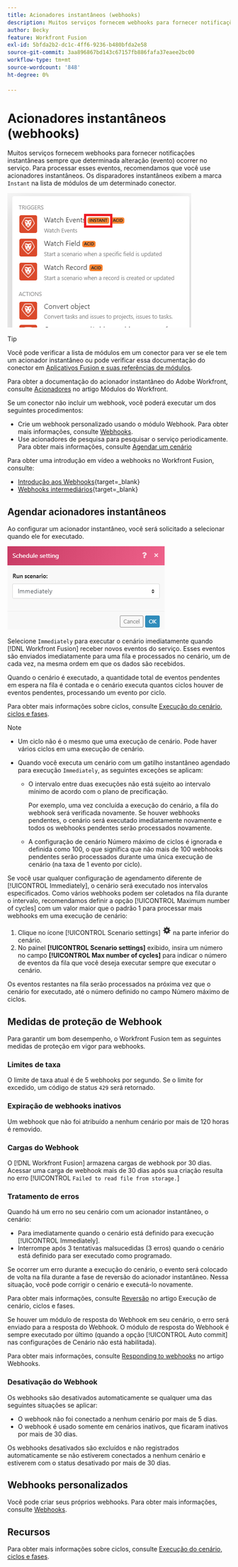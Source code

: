 ```yaml
---
title: Acionadores instantâneos (webhooks)
description: Muitos serviços fornecem webhooks para fornecer notificações instantâneas sempre que uma determinada alteração ocorrer no serviço. Para processar essas notificações, recomendamos que você use acionadores instantâneos. Este artigo descreve o uso e a funcionalidade de acionadores instantâneos no Adobe Workfront Fusion.
author: Becky
feature: Workfront Fusion
exl-id: 5bfda2b2-dc1c-4ff6-9236-b480bfda2e58
source-git-commit: 3aa896867bd143c67157fb886fafa37eaee2bc00
workflow-type: tm+mt
source-wordcount: '848'
ht-degree: 0%

---
```


# Acionadores instantâneos (webhooks)

Muitos serviços fornecem webhooks para fornecer notificações instantâneas sempre que determinada alteração (evento) ocorrer no serviço. Para processar esses eventos, recomendamos que você use acionadores instantâneos. Os disparadores instantâneos exibem a marca `Instant` na lista de módulos de um determinado conector.

![Instantâneo](assets/instant.png)

>[!TIP]
>
>Você pode verificar a lista de módulos em um conector para ver se ele tem um acionador instantâneo ou pode verificar essa documentação do conector em [Aplicativos Fusion e suas referências de módulos](/help/workfront-fusion/references/apps-and-modules/apps-and-modules-toc.md).
>
>Para obter a documentação do acionador instantâneo do Adobe Workfront, consulte [Acionadores](/help/workfront-fusion/references/apps-and-modules/adobe-connectors/workfront-modules.md#triggers) no artigo Módulos do Workfront.

Se um conector não incluir um webhook, você poderá executar um dos seguintes procedimentos:

* Crie um webhook personalizado usando o módulo Webhook.
Para obter mais informações, consulte [Webhooks](/help/workfront-fusion/references/apps-and-modules/universal-connectors/webhooks-updated.md).
* Use acionadores de pesquisa para pesquisar o serviço periodicamente.
Para obter mais informações, consulte [Agendar um cenário](/help/workfront-fusion/create-scenarios/config-scenarios-settings/schedule-a-scenario.md)

Para obter uma introdução em vídeo a webhooks no Workfront Fusion, consulte:

* [Introdução aos Webhooks](https://video.tv.adobe.com/v/3427025/){target=_blank}
* [Webhooks intermediários](https://video.tv.adobe.com/v/3427030/){target=_blank}

## Agendar acionadores instantâneos

Ao configurar um acionador instantâneo, você será solicitado a selecionar quando ele for executado.

![Configuração de agendamento](assets/schedule-setting.png)

Selecione `Immediately` para executar o cenário imediatamente quando [!DNL Workfront Fusion] receber novos eventos do serviço. Esses eventos são enviados imediatamente para uma fila e processados no cenário, um de cada vez, na mesma ordem em que os dados são recebidos.

Quando o cenário é executado, a quantidade total de eventos pendentes em espera na fila é contada e o cenário executa quantos ciclos houver de eventos pendentes, processando um evento por ciclo.

Para obter mais informações sobre ciclos, consulte [Execução do cenário, ciclos e fases](/help/workfront-fusion/references/scenarios/scenario-execution-cycles-phases.md).

>[!NOTE]
>
>* Um ciclo não é o mesmo que uma execução de cenário. Pode haver vários ciclos em uma execução de cenário.
>* Quando você executa um cenário com um gatilho instantâneo agendado para execução `Immediately`, as seguintes exceções se aplicam:
>
>     * O intervalo entre duas execuções não está sujeito ao intervalo mínimo de acordo com o plano de precificação.
>
>       Por exemplo, uma vez concluída a execução do cenário, a fila do webhook será verificada novamente. Se houver webhooks pendentes, o cenário será executado imediatamente novamente e todos os webhooks pendentes serão processados novamente.
>   
>     * A configuração de cenário Número máximo de ciclos é ignorada e definida como 100, o que significa que não mais de 100 webhooks pendentes serão processados durante uma única execução de cenário (na taxa de 1 evento por ciclo).
>


Se você usar qualquer configuração de agendamento diferente de [!UICONTROL Immediately], o cenário será executado nos intervalos especificados. Como vários webhooks podem ser coletados na fila durante o intervalo, recomendamos definir a opção [!UICONTROL Maximum number of cycles] com um valor maior que o padrão 1 para processar mais webhooks em uma execução de cenário:

1. Clique no ícone [!UICONTROL Scenario settings] ![Ícone de configurações do cenário](assets/scenario-settings-icon.png) na parte inferior do cenário.
1. No painel **[!UICONTROL Scenario settings]** exibido, insira um número no campo **[!UICONTROL Max number of cycles]** para indicar o número de eventos da fila que você deseja executar sempre que executar o cenário.

Os eventos restantes na fila serão processados na próxima vez que o cenário for executado, até o número definido no campo Número máximo de ciclos.

## Medidas de proteção de Webhook

Para garantir um bom desempenho, o Workfront Fusion tem as seguintes medidas de proteção em vigor para webhooks.

### Limites de taxa

O limite de taxa atual é de 5 webhooks por segundo. Se o limite for excedido, um código de status `429` será retornado.

### Expiração de webhooks inativos

Um webhook que não foi atribuído a nenhum cenário por mais de 120 horas é removido.

### Cargas do Webhook

O [!DNL Workfront Fusion] armazena cargas de webhook por 30 dias. Acessar uma carga de webhook mais de 30 dias após sua criação resulta no erro [!UICONTROL `Failed to read file from storage.`]

### Tratamento de erros

Quando há um erro no seu cenário com um acionador instantâneo, o cenário:

* Para imediatamente quando o cenário está definido para execução [!UICONTROL Immediately].
* Interrompe após 3 tentativas malsucedidas (3 erros) quando o cenário está definido para ser executado como programado.

Se ocorrer um erro durante a execução do cenário, o evento será colocado de volta na fila durante a fase de reversão do acionador instantâneo. Nessa situação, você pode corrigir o cenário e executá-lo novamente.

Para obter mais informações, consulte [Reversão](/help/workfront-fusion/references/scenarios/scenario-execution-cycles-phases.md#rollback) no artigo Execução de cenário, ciclos e fases.

Se houver um módulo de resposta do Webhook em seu cenário, o erro será enviado para a resposta do Webhook. O módulo de resposta do Webhook é sempre executado por último (quando a opção [!UICONTROL Auto commit] nas configurações de Cenário não está habilitada).

Para obter mais informações, consulte [Responding to webhooks](/help/workfront-fusion/references/apps-and-modules/universal-connectors/webhooks-updated.md#responding-to-webhooks) no artigo Webhooks.

### Desativação do Webhook

Os webhooks são desativados automaticamente se qualquer uma das seguintes situações se aplicar:

* O webhook não foi conectado a nenhum cenário por mais de 5 dias.
* O webhook é usado somente em cenários inativos, que ficaram inativos por mais de 30 dias.

Os webhooks desativados são excluídos e não registrados automaticamente se não estiverem conectados a nenhum cenário e estiverem com o status desativado por mais de 30 dias.

## Webhooks personalizados

Você pode criar seus próprios webhooks. Para obter mais informações, consulte [Webhooks](/help/workfront-fusion/references/apps-and-modules/universal-connectors/webhooks-updated.md).

## Recursos

Para obter mais informações sobre ciclos, consulte [Execução do cenário, ciclos e fases](/help/workfront-fusion/references/scenarios/scenario-execution-cycles-phases.md).
